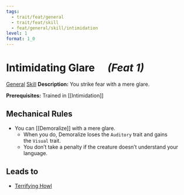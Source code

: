 ```yaml
---
tags:
  - trait/feat/general
  - trait/feat/skill
  - feat/general/skill/intimidation
level: 1
format: 1_0
---
```

# Intimidating Glare &emsp;*(Feat 1)*

[General](General.md "Feat Trait") [Skill](Skill.md "Feat Trait") 
**Description:** You strike fear with a mere glare.

**Prerequisites:** Trained in [[Intimidation]]

## Mechanical Rules

- You can [[Demoralize]] with a mere glare.
	- When you do, Demoralize loses the `Auditory` trait and gains the `Visual` trait.
	- You don’t take a penalty if the creature doesn’t understand your language.

## Leads to

- [Terrifying Howl](https://2e.aonprd.com/Feats.aspx?ID=161)